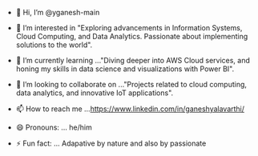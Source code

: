 - 👋 Hi, I’m @yganesh-main
  
- 👀 I’m interested in "Exploring advancements in Information Systems, Cloud Computing, and Data Analytics. Passionate about implementing solutions to the world".
  
- 🌱 I’m currently learning ..."Diving deeper into AWS Cloud services, and honing my skills in data science and visualizations with Power BI".
  
- 💞️ I’m looking to collaborate on ..."Projects related to cloud computing, data analytics, and innovative IoT applications".
  
- 📫 How to reach me ...https://www.linkedin.com/in/ganeshyalavarthi/
  
- 😄 Pronouns: ... he/him
  
- ⚡ Fun fact: ... Adapative by nature and also by passionate 



